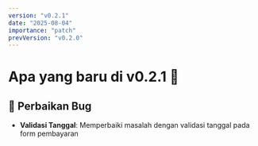 ```yaml
---
version: "v0.2.1"
date: "2025-08-04"
importance: "patch"
prevVersion: "v0.2.0"
---
```


# Apa yang baru di v0.2.1 🔧

## 🐛 Perbaikan Bug

- **Validasi Tanggal**: Memperbaiki masalah dengan validasi tanggal pada form pembayaran